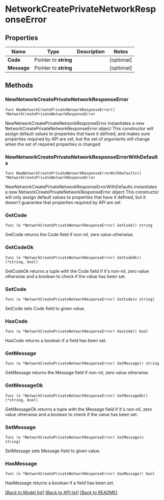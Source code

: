 # NetworkCreatePrivateNetworkResponseError

## Properties

Name | Type | Description | Notes
------------ | ------------- | ------------- | -------------
**Code** | Pointer to **string** |  | [optional] 
**Message** | Pointer to **string** |  | [optional] 

## Methods

### NewNetworkCreatePrivateNetworkResponseError

`func NewNetworkCreatePrivateNetworkResponseError() *NetworkCreatePrivateNetworkResponseError`

NewNetworkCreatePrivateNetworkResponseError instantiates a new NetworkCreatePrivateNetworkResponseError object
This constructor will assign default values to properties that have it defined,
and makes sure properties required by API are set, but the set of arguments
will change when the set of required properties is changed

### NewNetworkCreatePrivateNetworkResponseErrorWithDefaults

`func NewNetworkCreatePrivateNetworkResponseErrorWithDefaults() *NetworkCreatePrivateNetworkResponseError`

NewNetworkCreatePrivateNetworkResponseErrorWithDefaults instantiates a new NetworkCreatePrivateNetworkResponseError object
This constructor will only assign default values to properties that have it defined,
but it doesn't guarantee that properties required by API are set

### GetCode

`func (o *NetworkCreatePrivateNetworkResponseError) GetCode() string`

GetCode returns the Code field if non-nil, zero value otherwise.

### GetCodeOk

`func (o *NetworkCreatePrivateNetworkResponseError) GetCodeOk() (*string, bool)`

GetCodeOk returns a tuple with the Code field if it's non-nil, zero value otherwise
and a boolean to check if the value has been set.

### SetCode

`func (o *NetworkCreatePrivateNetworkResponseError) SetCode(v string)`

SetCode sets Code field to given value.

### HasCode

`func (o *NetworkCreatePrivateNetworkResponseError) HasCode() bool`

HasCode returns a boolean if a field has been set.

### GetMessage

`func (o *NetworkCreatePrivateNetworkResponseError) GetMessage() string`

GetMessage returns the Message field if non-nil, zero value otherwise.

### GetMessageOk

`func (o *NetworkCreatePrivateNetworkResponseError) GetMessageOk() (*string, bool)`

GetMessageOk returns a tuple with the Message field if it's non-nil, zero value otherwise
and a boolean to check if the value has been set.

### SetMessage

`func (o *NetworkCreatePrivateNetworkResponseError) SetMessage(v string)`

SetMessage sets Message field to given value.

### HasMessage

`func (o *NetworkCreatePrivateNetworkResponseError) HasMessage() bool`

HasMessage returns a boolean if a field has been set.


[[Back to Model list]](../README.md#documentation-for-models) [[Back to API list]](../README.md#documentation-for-api-endpoints) [[Back to README]](../README.md)


